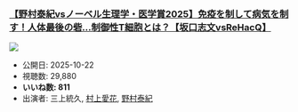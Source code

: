 ### [【野村泰紀vsノーベル生理学・医学賞2025】免疫を制して病気を制す！人体最後の砦...制御性T細胞とは？【坂口志文vsReHacQ】](https://www.youtube.com/watch?v=8BvY5JwK7u4)
[![](https://img.youtube.com/vi/8BvY5JwK7u4/sddefault.jpg)](https://www.youtube.com/watch?v=8BvY5JwK7u4)
-   公開日: 2025-10-22
-   視聴数: 29,880
-   **いいね数: 811**
-   出演者: 三上統久, [村上愛花](/rehacq_fan/people/村上愛花 "wikilink"), [野村泰紀](/rehacq_fan/people/野村泰紀 "wikilink")
